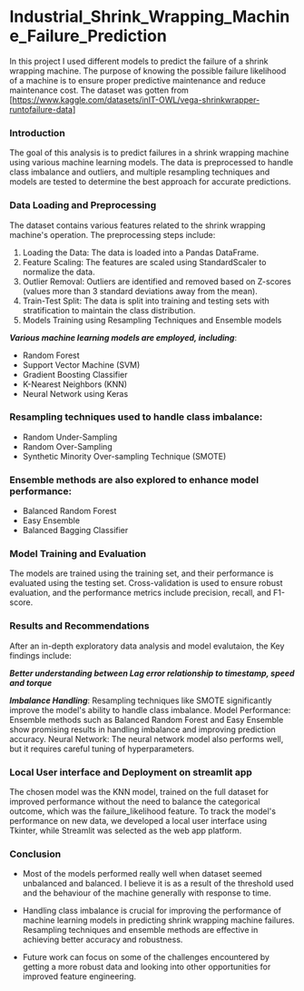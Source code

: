 # Industrial_Shrink_Wrapping_Machine_Failure_Prediction
In this project I used different models to predict the failure of a shrink wrapping machine. The purpose of knowing the possible failure likelihood of a machine is to ensure proper predictive maintenance and reduce maintenance cost. The dataset was gotten from [https://www.kaggle.com/datasets/inIT-OWL/vega-shrinkwrapper-runtofailure-data]

### Introduction
The goal of this analysis is to predict failures in a shrink wrapping machine using various machine learning models. The data is preprocessed to handle class imbalance and outliers, and multiple resampling techniques and models are tested to determine the best approach for accurate predictions.

### Data Loading and Preprocessing
The dataset contains various features related to the shrink wrapping machine's operation. The preprocessing steps include:

1. Loading the Data: The data is loaded into a Pandas DataFrame.
2. Feature Scaling: The features are scaled using StandardScaler to normalize the data.
3. Outlier Removal: Outliers are identified and removed based on Z-scores (values more than 3 standard deviations away from the mean).
4. Train-Test Split: The data is split into training and testing sets with stratification to maintain the class distribution.
5. Models Training using Resampling Techniques and Ensemble models

***Various machine learning models are employed, including***:

* Random Forest
* Support Vector Machine (SVM)
* Gradient Boosting Classifier
* K-Nearest Neighbors (KNN)
* Neural Network using Keras

### Resampling techniques used to handle class imbalance:
* Random Under-Sampling
* Random Over-Sampling
* Synthetic Minority Over-sampling Technique (SMOTE)

### Ensemble methods are also explored to enhance model performance:
* Balanced Random Forest
* Easy Ensemble
* Balanced Bagging Classifier

### Model Training and Evaluation
The models are trained using the training set, and their performance is evaluated using the testing set. Cross-validation is used to ensure robust evaluation, and the performance metrics include precision, recall, and F1-score.

### Results and Recommendations
After an in-depth exploratory data analysis and model evalutaion, the Key findings include:

***Better understanding between Lag error relationship to timestamp, speed and torque***

***Imbalance Handling***: Resampling techniques like SMOTE significantly improve the model's ability to handle class imbalance.
Model Performance: Ensemble methods such as Balanced Random Forest and Easy Ensemble show promising results in handling imbalance and improving prediction accuracy.
Neural Network: The neural network model also performs well, but it requires careful tuning of hyperparameters.

### Local User interface and Deployment on streamlit app
The chosen model was the KNN model, trained on the full dataset for improved performance without the need to balance the categorical outcome, which was the failure_likelihood feature. To track the model's performance on new data, we developed a local user interface using Tkinter, while Streamlit was selected as the web app platform.

### Conclusion
* Most of the models performed really well when dataset seemed unbalanced and balanced. I believe it is as a result of the threshold used and the behaviour of the machine generally with response to time.

* Handling class imbalance is crucial for improving the performance of machine learning models in predicting shrink wrapping machine failures. Resampling techniques and ensemble methods are effective in achieving better accuracy and robustness. 

* Future work can focus on some of the challenges encountered by getting a more robust data and looking into other opportunities for improved feature engineering.
